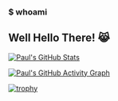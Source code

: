 ### $ whoami

## Well Hello There! 😹

<!--START_SECTION:activity-->
<!--END_SECTION:activity-->

<!--START_SECTION:gists-->
<!--END_SECTION:gists-->

[![Paul's GitHub Stats](https://github-readme-stats.vercel.app/api?username=s1l0uk&show_icons=true&theme=radical)](https://github.com/anuraghazra/github-readme-stats)

[![Paul's GitHub Activity Graph](https://github-readme-activity-graph.vercel.app/graph?username=s1l0uk&theme=github)](https://github.com/ashutosh00710/github-readme-activity-graph)

[![trophy](https://github-profile-trophy.vercel.app/?username=s1l0uk&theme=onedark)](https://github.com/ryo-ma/github-profile-trophy)

<!--
For Popular Repos
[![Readme Card](https://github-readme-stats.vercel.app/api/pin/?username=s1l0uk&repo=s1l0uk)](https://github.com/ashutosh00710/github-readme-activity-graph)
-->
